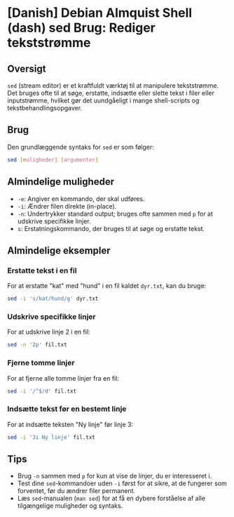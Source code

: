 # [Danish] Debian Almquist Shell (dash) sed Brug: Rediger tekststrømme

## Oversigt
`sed` (stream editor) er et kraftfuldt værktøj til at manipulere tekststrømme. Det bruges ofte til at søge, erstatte, indsætte eller slette tekst i filer eller inputstrømme, hvilket gør det uundgåeligt i mange shell-scripts og tekstbehandlingsopgaver.

## Brug
Den grundlæggende syntaks for `sed` er som følger:

```bash
sed [muligheder] [argumenter]
```

## Almindelige muligheder
- `-e`: Angiver en kommando, der skal udføres.
- `-i`: Ændrer filen direkte (in-place).
- `-n`: Undertrykker standard output; bruges ofte sammen med `p` for at udskrive specifikke linjer.
- `s`: Erstatningskommando, der bruges til at søge og erstatte tekst.

## Almindelige eksempler

### Erstatte tekst i en fil
For at erstatte "kat" med "hund" i en fil kaldet `dyr.txt`, kan du bruge:

```bash
sed -i 's/kat/hund/g' dyr.txt
```

### Udskrive specifikke linjer
For at udskrive linje 2 i en fil:

```bash
sed -n '2p' fil.txt
```

### Fjerne tomme linjer
For at fjerne alle tomme linjer fra en fil:

```bash
sed -i '/^$/d' fil.txt
```

### Indsætte tekst før en bestemt linje
For at indsætte teksten "Ny linje" før linje 3:

```bash
sed -i '3i Ny linje' fil.txt
```

## Tips
- Brug `-n` sammen med `p` for kun at vise de linjer, du er interesseret i.
- Test dine `sed`-kommandoer uden `-i` først for at sikre, at de fungerer som forventet, før du ændrer filer permanent.
- Læs `sed`-manualen (`man sed`) for at få en dybere forståelse af alle tilgængelige muligheder og syntaks.